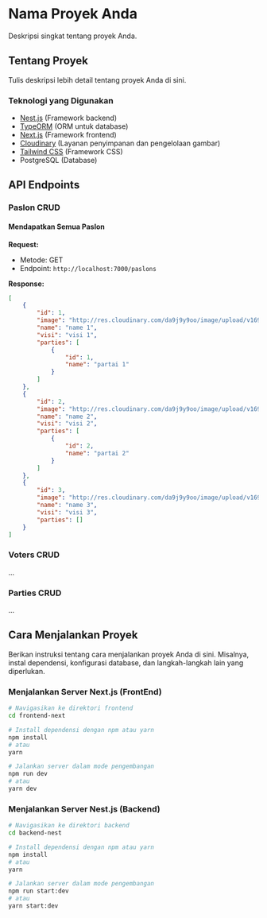 # Nama Proyek Anda

Deskripsi singkat tentang proyek Anda.

## Tentang Proyek

Tulis deskripsi lebih detail tentang proyek Anda di sini.

### Teknologi yang Digunakan

- [Nest.js](https://nestjs.com/) (Framework backend)
- [TypeORM](https://typeorm.io/) (ORM untuk database)
- [Next.js](https://nextjs.org/) (Framework frontend)
- [Cloudinary](https://cloudinary.com/) (Layanan penyimpanan dan pengelolaan gambar)
- [Tailwind CSS](https://tailwindcss.com/) (Framework CSS)
- PostgreSQL (Database)

## API Endpoints

### Paslon CRUD

#### Mendapatkan Semua Paslon

**Request:**

- Metode: GET
- Endpoint: `http://localhost:7000/paslons`

**Response:**

```json
[
    {
        "id": 1,
        "image": "http://res.cloudinary.com/da9j9y9oo/image/upload/v1696003467/bpg0nzltjefik82qxdgg.png",
        "name": "name 1",
        "visi": "visi 1",
        "parties": [
            {
                "id": 1,
                "name": "partai 1"
            }
        ]
    },
    {
        "id": 2,
        "image": "http://res.cloudinary.com/da9j9y9oo/image/upload/v1696049999/hd68krdlnczvhwbdnpgm.png",
        "name": "name 2",
        "visi": "visi 2",
        "parties": [
            {
                "id": 2,
                "name": "partai 2"
            }
        ]
    },
    {
        "id": 3,
        "image": "http://res.cloudinary.com/da9j9y9oo/image/upload/v1696003685/srzzg41ru6mq5wj0imk0.png",
        "name": "name 3",
        "visi": "visi 3",
        "parties": []
    }
]

```

### Voters CRUD

...

### Parties CRUD

...

## Cara Menjalankan Proyek

Berikan instruksi tentang cara menjalankan proyek Anda di sini. Misalnya, instal dependensi, konfigurasi database, dan langkah-langkah lain yang diperlukan.

### Menjalankan Server Next.js (FrontEnd)

```bash
# Navigasikan ke direktori frontend
cd frontend-next

# Install dependensi dengan npm atau yarn
npm install
# atau
yarn

# Jalankan server dalam mode pengembangan
npm run dev
# atau
yarn dev

```

### Menjalankan Server Nest.js (Backend)

```bash
# Navigasikan ke direktori backend
cd backend-nest

# Install dependensi dengan npm atau yarn
npm install
# atau
yarn

# Jalankan server dalam mode pengembangan
npm run start:dev
# atau
yarn start:dev

```
